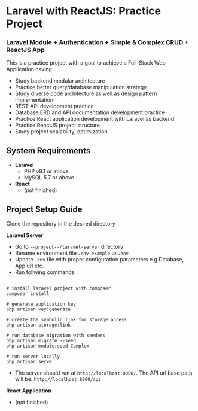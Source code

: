 # Laravel with ReactJS: Practice Project

### Laravel Module + Authentication + Simple & Complex CRUD + ReactJS App

This is a practice project with a goal to achieve a Full-Stack Web Application having
- Study backend modular architecture
- Practice better query/database manipulation strategy
- Study diverse code architecture as well as design pattern implementation 
- REST-API development practice
- Database ERD and API documentation development practice
- Practice React application development with Laravel as backend
- Practice ReactJS project structure
- Study project scalability, optimization 

## System Requirements
  - **Laravel**
    - PHP v8.1 or above
    - MySQL 5.7 or above
  - **React**
    - (not finished)

## Project Setup Guide

Clone the repository in the desired directory

**Laravel Server**

- Go to `--project--/laravel-server` directory
- Rename environment file `.env.example` to `.env` 
- Update `.env` file with proper configuration parameters e.g Database, App url etc.
- Run follwing commands
```#!/bin/sh

# install laravel project with composer
composer install

# generate application key
php artisan key:generate

# create the symbolic link for storage access
php artisan storage:link

# run database migration with seeders
php artisan migrate --seed
php artisan module:seed Complex

# run server locally
php artisan serve

```

- The server should run at `http://localhost:8000/`. The API url base path will be: `http://localhost:8000/api`

**React Application**

- (not finished)



